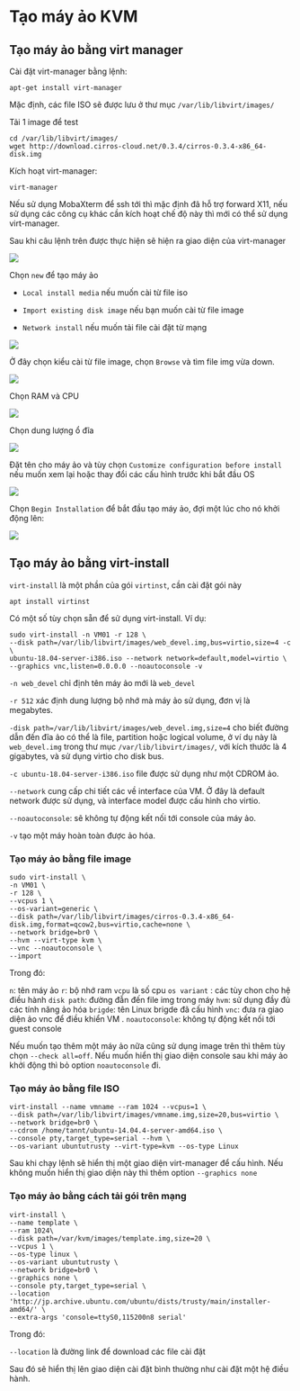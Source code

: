 # Tạo máy ảo KVM

## Tạo máy ảo bằng virt manager

Cài đặt virt-manager bằng lệnh:

`apt-get install virt-manager`

Mặc định, các file ISO sẽ được lưu ở thư mục `/var/lib/libvirt/images/`

Tải 1 image để test 

```
cd /var/lib/libvirt/images/
wget http://download.cirros-cloud.net/0.3.4/cirros-0.3.4-x86_64-disk.img
```

Kích hoạt virt-manager:

`virt-manager`

Nếu sử dụng MobaXterm để ssh tới thì mặc định đã hỗ trợ forward X11, nếu sử dụng các công cụ khác cần kích hoạt chế độ này thì mới có thể sử dụng virt-manager.

Sau khi câu lệnh trên được thực hiện sẽ hiện ra giao diện của virt-manager

<img src="img/15.jpg">

Chọn `new` để tạo máy ảo

- `Local install media` nếu muốn cài từ file iso

- `Import existing disk image` nếu bạn muốn cài từ file image

- `Network install` nếu muốn tải file cài đặt từ mạng

<img src="img/16.jpg">

Ở đây chọn kiểu cài từ file image, chọn `Browse` và tìm file img vừa down.

<img src="img/17.jpg">

Chọn RAM và CPU

<img src="img/18.jpg">

Chọn dung lượng ổ đĩa

<img src="img/19.jpg">

Đặt tên cho máy ảo và tùy chọn `Customize configuration before install` nếu muốn xem lại hoặc thay đổi các cấu hình trước khi bắt đầu OS

<img src="img/20.jpg">

Chọn `Begin Installation` để bắt đầu tạo máy ảo, đợi một lúc cho nó khởi động lên:

<img src="img/21.jpg">

## Tạo máy ảo bằng virt-install 

`virt-install` là một phần của gói `virtinst`, cần cài đặt gói này 

`apt install virtinst`

Có một số tùy chọn sẵn để sử dụng virt-install. Ví dụ:

```
sudo virt-install -n VM01 -r 128 \
--disk path=/var/lib/libvirt/images/web_devel.img,bus=virtio,size=4 -c \
ubuntu-18.04-server-i386.iso --network network=default,model=virtio \
--graphics vnc,listen=0.0.0.0 --noautoconsole -v
```

`-n web_devel` chỉ định tên máy ảo mới là `web_devel`

`-r 512` xác định dung lượng bộ nhớ mà máy ảo sử dụng, đơn vị là megabytes.

`-disk path=/var/lib/libvirt/images/web_devel.img,size=4` cho biết đường dẫn đến đĩa ảo có thể là file, partition hoặc logical volume, ở ví dụ này là `web_devel.img` trong thư mục `/var/lib/libvirt/images/`, với kích thước là 4 gigabytes, và sử dụng virtio cho disk bus.

`-c ubuntu-18.04-server-i386.iso` file được sử dụng như một CDROM ảo.

`--network` cung cấp chi tiết các về interface của VM. Ở đây là default network được sử dụng, và interface model được cấu hình cho virtio.

`--noautoconsole`: sẽ không tự động kết nối tới console của máy ảo.

`-v` tạo một máy hoàn toàn được ảo hóa.

### Tạo máy ảo bằng file image

```
sudo virt-install \
-n VM01 \
-r 128 \
--vcpus 1 \
--os-variant=generic \
--disk path=/var/lib/libvirt/images/cirros-0.3.4-x86_64-disk.img,format=qcow2,bus=virtio,cache=none \
--network bridge=br0 \
--hvm --virt-type kvm \
--vnc --noautoconsole \
--import
```

Trong đó:

`n`: tên máy ảo
`r`: bộ nhớ ram
`vcpu` là số cpu
`os variant` : các tùy chon cho hệ điều hành
`disk path`: đường đẫn đến file img trong máy
`hvm`: sử dụng đầy đủ các tính năng ảo hóa
`brigde`: tên Linux brigde đã cấu hình
`vnc`: đưa ra giao diện ảo vnc để điều khiển VM .
`noautoconsole`: không tự động kết nối tới guest console

Nếu muốn tạo thêm một máy ảo nữa cũng sử dụng image trên thì thêm tùy chọn `--check all=off`. Nếu muốn hiển thị giao diện console sau khi máy ảo khởi động thì bỏ option `noautoconsole` đi.

### Tạo máy ảo bằng file ISO

```
virt-install --name vmname --ram 1024 --vcpus=1 \
--disk path=/var/lib/libvirt/images/vmname.img,size=20,bus=virtio \
--network bridge=br0 \
--cdrom /home/tannt/ubuntu-14.04.4-server-amd64.iso \
--console pty,target_type=serial --hvm \
--os-variant ubuntutrusty --virt-type=kvm --os-type Linux
```

Sau khi chạy lệnh sẽ hiển thị một giao diện virt-manager để cấu hình. Nếu không muốn hiển thị giao diện này thì thêm option `--graphics none`

### Tạo máy ảo bằng cách tải gói trên mạng

```
virt-install \
--name template \
--ram 1024\
--disk path=/var/kvm/images/template.img,size=20 \
--vcpus 1 \
--os-type linux \
--os-variant ubuntutrusty \
--network bridge=br0 \
--graphics none \
--console pty,target_type=serial \
--location 'http://jp.archive.ubuntu.com/ubuntu/dists/trusty/main/installer-amd64/' \
--extra-args 'console=ttyS0,115200n8 serial'
```

Trong đó:

`--location` là đường link để download các file cài đặt

Sau đó sẽ hiển thị lên giao diện cài đặt bình thường như cài đặt một hệ điều hành.

